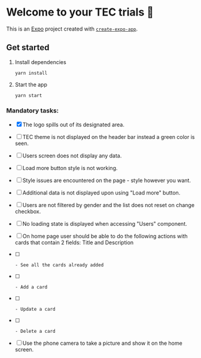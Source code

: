 # Welcome to your TEC trials 👋

This is an [Expo](https://expo.dev) project created with [`create-expo-app`](https://www.npmjs.com/package/create-expo-app).

## Get started

1. Install dependencies

   ```bash
   yarn install
   ```

2. Start the app

   ```bash
   yarn start
   ```

### Mandatory tasks:
- [x] The logo spills out of its designated area.
- [ ] TEC theme is not displayed on the header bar instead a green color is seen.
- [ ] Users screen does not display any data.
- [ ] Load more button style is not working.
- [ ] Style issues are encountered on the page - style however you want.
- [ ] Additional data is not displayed upon using "Load more" button.
- [ ] Users are not filtered by gender and the list does not reset on change checkbox.
- [ ] No loading state is displayed when accessing "Users" component.
- [ ] On home page user should be able to do the following actions with cards that contain 2 fields: Title and Description
- [ ]     - See all the cards already added
- [ ]     - Add a card
- [ ]     - Update a card
- [ ]     - Delete a card
- [ ]  Use the phone camera to take a picture and show it on the home screen.


